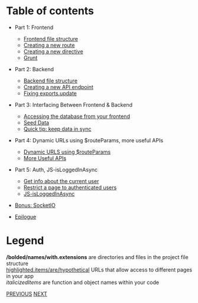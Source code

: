 # Table of contents
- Part 1: Frontend
  - [Frontend file structure](Frontend-file-structure)
  - [Creating a new route](Creating-a-new-route)
  - [Creating a new directive](Creating-a-new-directive)
  - [Grunt](Grunt)

- Part 2: Backend
  - [Backend file structure](Angular-Backend-File-Structure)
  - [Creating a new API endpoint](Creating-a-new-API-endpoint)
  - [Fixing exports.update](Fixing-exports.update)

- Part 3: Interfacing Between Frontend & Backend
  - [Accessing the database from your frontend](Accessing-the-database-from-your-frontend)
  - [Seed Data](Angular-Seed-Data)
  - [Quick tip: keep data in sync](Angular-Keep-Data-In-Sync)

- Part 4: Dynamic URLs using $routeParams, more useful APIs
  - [Dynamic URLS using $routeParams](Angular-Dynamic-URLs-Using-routeParams)
  - [More Useful APIs](Angular-Make-Useful-APIs)

- Part 5: Auth, JS-isLoggedInAsync
  - [Get info about the current user](Get-info-about-the-current-user)
  - [Restrict a page to authenticated users](Page-Restriction)
  - [JS-isLoggedInAsync](JS-isLoggedInAsync)

- [Bonus: SocketIO](Angular-Angular-Angular-Bonus-SocketIO)
- [Epilogue](Epilogue)

# Legend
**/bolded/names/with.extensions** are directories and files in the project file structure<br>[highlighted.items/are/hypothetical](#) URLs that allow access to different pages in your app<br>_italicizedItems_ are function and object names within your code

[PREVIOUS](Intro-to-Yeoman-Angular-Fullstack-Back-End-Projects) [NEXT](Frontend-file-structure)
